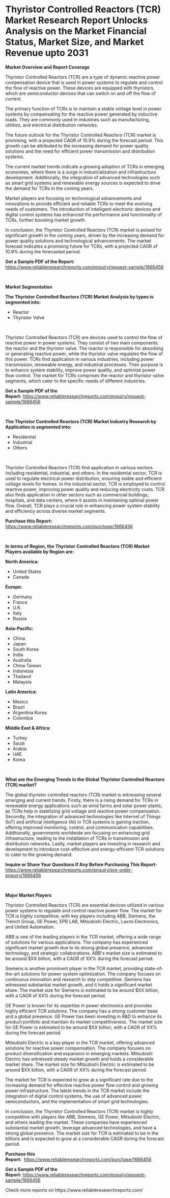 <p><h1>Thyristor Controlled Reactors (TCR) Market Research Report Unlocks Analysis on the Market Financial Status, Market Size, and Market Revenue upto 2031</h1></p><p><strong>Market Overview and Report Coverage</strong></p>
<p><p>Thyristor Controlled Reactors (TCR) are a type of dynamic reactive power compensation device that is used in power systems to regulate and control the flow of reactive power. These devices are equipped with thyristors, which are semiconductor devices that can switch on and off the flow of current.</p><p>The primary function of TCRs is to maintain a stable voltage level in power systems by compensating for the reactive power generated by inductive loads. They are commonly used in industries such as manufacturing, utilities, and electrical distribution networks.</p><p>The future outlook for the Thyristor Controlled Reactors (TCR) market is promising, with a projected CAGR of 10.9% during the forecast period. This growth can be attributed to the increasing demand for power quality solutions and the need for efficient power transmission and distribution systems.</p><p>The current market trends indicate a growing adoption of TCRs in emerging economies, where there is a surge in industrialization and infrastructure development. Additionally, the integration of advanced technologies such as smart grid systems and renewable energy sources is expected to drive the demand for TCRs in the coming years.</p><p>Market players are focusing on technological advancements and innovations to provide efficient and reliable TCRs to meet the evolving needs of customers. The introduction of intelligent electronic devices and digital control systems has enhanced the performance and functionality of TCRs, further boosting market growth.</p><p>In conclusion, the Thyristor Controlled Reactors (TCR) market is poised for significant growth in the coming years, driven by the increasing demand for power quality solutions and technological advancements. The market forecast indicates a promising future for TCRs, with a projected CAGR of 10.9% during the forecasted period.</p></p>
<p><strong>Get a Sample PDF of the Report:</strong> <a href="https://www.reliableresearchreports.com/enquiry/request-sample/1666456">https://www.reliableresearchreports.com/enquiry/request-sample/1666456</a></p>
<p>&nbsp;</p>
<p><strong>Market Segmentation</strong></p>
<p><strong>The Thyristor Controlled Reactors (TCR) Market Analysis by types is segmented into:</strong></p>
<p><ul><li>Reactor</li><li>Thyristor Valve</li></ul></p>
<p>&nbsp;</p>
<p><p>Thyristor Controlled Reactors (TCR) are devices used to control the flow of reactive power in power systems. They consist of two main components: the reactor and the thyristor valve. The reactor is responsible for absorbing or generating reactive power, while the thyristor valve regulates the flow of this power. TCRs find application in various industries, including power transmission, renewable energy, and industrial processes. Their purpose is to enhance system stability, improve power quality, and optimize power flow control. The market for TCRs comprises the reactor and thyristor valve segments, which cater to the specific needs of different industries.</p></p>
<p><strong>Get a Sample PDF of the Report:</strong>&nbsp;<a href="https://www.reliableresearchreports.com/enquiry/request-sample/1666456">https://www.reliableresearchreports.com/enquiry/request-sample/1666456</a></p>
<p>&nbsp;</p>
<p><strong>The Thyristor Controlled Reactors (TCR) Market Industry Research by Application is segmented into:</strong></p>
<p><ul><li>Residential</li><li>Industrial</li><li>Others</li></ul></p>
<p>&nbsp;</p>
<p><p>Thyristor Controlled Reactors (TCR) find application in various sectors including residential, industrial, and others. In the residential sector, TCR is used to regulate electrical power distribution, ensuring stable and efficient voltage levels for homes. In the industrial sector, TCR is employed to control reactive power, improving power quality and reducing electricity costs. TCR also finds application in other sectors such as commercial buildings, hospitals, and data centers, where it assists in maintaining optimal power flow. Overall, TCR plays a crucial role in enhancing power system stability and efficiency across diverse market segments.</p></p>
<p><strong>Purchase this Report:</strong>&nbsp; <a href="https://www.reliableresearchreports.com/purchase/1666456">https://www.reliableresearchreports.com/purchase/1666456</a></p>
<p>&nbsp;</p>
<p><strong>In terms of Region, the Thyristor Controlled Reactors (TCR) Market Players available by Region are:</strong></p>
<p>
    <p> <strong> North America: </strong>
        <ul>
            <li>United States</li>
            <li>Canada</li>
        </ul>
        </p> 
    <p> <strong> Europe: </strong>
        <ul>
            <li>Germany</li>
            <li>France</li>
            <li>U.K.</li>
            <li>Italy</li>
            <li>Russia</li>
        </ul>
        </p> 
    <p> <strong> Asia-Pacific: </strong>
        <ul>
            <li>China</li>
            <li>Japan</li>
            <li>South Korea</li>
            <li>India</li>
            <li>Australia</li>
            <li>China Taiwan</li>
            <li>Indonesia</li>
            <li>Thailand</li>
            <li>Malaysia</li>
        </ul>
        </p> 
    <p> <strong> Latin America: </strong>
        <ul>
            <li>Mexico</li>
            <li>Brazil</li>
            <li>Argentina Korea</li>
            <li>Colombia</li>
        </ul>
        </p> 
    <p> <strong> Middle East & Africa: </strong>
        <ul>
            <li>Turkey</li>
            <li>Saudi</li>
            <li>Arabia</li>
            <li>UAE</li>
            <li>Korea</li>
        </ul>
    </p>
    </p>
<p>&nbsp;</p>
<p><strong>What are the Emerging Trends in the Global Thyristor Controlled Reactors (TCR) market?</strong></p>
<p><p>The global thyristor controlled reactors (TCR) market is witnessing several emerging and current trends. Firstly, there is a rising demand for TCRs in renewable energy applications such as wind farms and solar power plants, as TCRs help in stabilizing grid voltage and reactive power compensation. Secondly, the integration of advanced technologies like Internet of Things (IoT) and artificial intelligence (AI) in TCR systems is gaining traction, offering improved monitoring, control, and communication capabilities. Additionally, governments worldwide are focusing on enhancing grid infrastructure, leading to the installation of TCRs in transmission and distribution networks. Lastly, market players are investing in research and development to introduce cost-effective and energy-efficient TCR solutions to cater to the growing demand.</p></p>
<p><strong>Inquire or Share Your Questions If Any Before Purchasing This Report</strong>- <a href="https://www.reliableresearchreports.com/enquiry/pre-order-enquiry/1666456">https://www.reliableresearchreports.com/enquiry/pre-order-enquiry/1666456</a></p>
<p>&nbsp;</p>
<p><strong>Major Market Players</strong></p>
<p><p>Thyristor Controlled Reactors (TCR) are essential devices utilized in various power systems to regulate and control reactive power flow. The market for TCR is highly competitive, with key players including ABB, Siemens, the Trench Group, GE Power, EPR LAB, Mitsubishi Electric, Laxmi Electronics, and United Automation.</p><p>ABB is one of the leading players in the TCR market, offering a wide range of solutions for various applications. The company has experienced significant market growth due to its strong global presence, advanced technology, and strategic collaborations. ABB's market size is estimated to be around $XX billion, with a CAGR of XX% during the forecast period.</p><p>Siemens is another prominent player in the TCR market, providing state-of-the-art solutions for power system optimization. The company focuses on continuous innovation and research to stay competitive. Siemens has witnessed substantial market growth, and it holds a significant market share. The market size for Siemens is estimated to be around $XX billion, with a CAGR of XX% during the forecast period.</p><p>GE Power is known for its expertise in power electronics and provides highly efficient TCR solutions. The company has a strong customer base and a global presence. GE Power has been investing in R&D to enhance its product portfolio and maintain its market competitiveness. The market size for GE Power is estimated to be around $XX billion, with a CAGR of XX% during the forecast period.</p><p>Mitsubishi Electric is a key player in the TCR market, offering advanced solutions for reactive power compensation. The company focuses on product diversification and expansion in emerging markets. Mitsubishi Electric has witnessed steady market growth and holds a considerable market share. The market size for Mitsubishi Electric is estimated to be around $XX billion, with a CAGR of XX% during the forecast period.</p><p>The market for TCR is expected to grow at a significant rate due to the increasing demand for effective reactive power flow control and growing power infrastructure. The latest trends in the TCR market include the integration of digital control systems, the use of advanced power semiconductors, and the implementation of smart grid technologies.</p><p>In conclusion, the Thyristor Controlled Reactors (TCR) market is highly competitive with players like ABB, Siemens, GE Power, Mitsubishi Electric, and others leading the market. These companies have experienced substantial market growth, leverage advanced technologies, and have a strong global presence. The market size for TCR is estimated to be in the billions and is expected to grow at a considerable CAGR during the forecast period.</p></p>
<p><strong>Purchase this Report:</strong>&nbsp;&nbsp;<a href="https://www.reliableresearchreports.com/purchase/1666456">https://www.reliableresearchreports.com/purchase/1666456</a></p>
<p></p>
<p><strong>Get a Sample PDF of the Report:</strong>&nbsp;<a href="https://www.reliableresearchreports.com/enquiry/request-sample/1666456">https://www.reliableresearchreports.com/enquiry/request-sample/1666456</a></p>
<p>Check more reports on https://www.reliableresearchreports.com/</p>